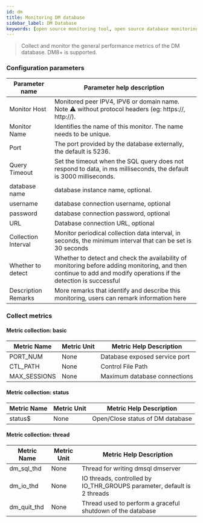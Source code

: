 ```yaml
---
id: dm  
title: Monitoring DM database      
sidebar_label: DM Database   
keywords: [open source monitoring tool, open source database monitoring tool, monitoring DM database metrics]
---
```


> Collect and monitor the general performance metrics of the DM database. DM8+ is supported.

### Configuration parameters

| Parameter name | Parameter help description |
| ------- | ---------- |
| Monitor Host | Monitored peer IPV4, IPV6 or domain name. Note ⚠️ without protocol headers (eg: https://, http://). |
| Monitor Name | Identifies the name of this monitor. The name needs to be unique. |
| Port | The port provided by the database externally, the default is 5236. |
| Query Timeout | Set the timeout when the SQL query does not respond to data, in ms milliseconds, the default is 3000 milliseconds. |
| database name | database instance name, optional. |
| username | database connection username, optional |
| password | database connection password, optional |
| URL | Database connection URL, optional |
| Collection Interval | Monitor periodical collection data interval, in seconds, the minimum interval that can be set is 30 seconds |
| Whether to detect | Whether to detect and check the availability of monitoring before adding monitoring, and then continue to add and modify operations if the detection is successful |
| Description Remarks | More remarks that identify and describe this monitoring, users can remark information here |

### Collect metrics

#### Metric collection: basic

| Metric Name | Metric Unit | Metric Help Description |
| ------------ | -------- | ------------------ |
| PORT_NUM | None | Database exposed service port |
| CTL_PATH | None | Control File Path |
| MAX_SESSIONS | None | Maximum database connections |

#### Metric collection: status

| Metric Name | Metric Unit | Metric Help Description |
| -------- | -------- | ------------------ |
| status$ | None | Open/Close status of DM database |


#### Metric collection: thread

| Metric Name | Metric Unit | Metric Help Description |
| ------------- | -------- | ------------------------- |
| dm_sql_thd | None | Thread for writing dmsql dmserver |
| dm_io_thd | None | IO threads, controlled by IO_THR_GROUPS parameter, default is 2 threads |
| dm_quit_thd | None | Thread used to perform a graceful shutdown of the database |
